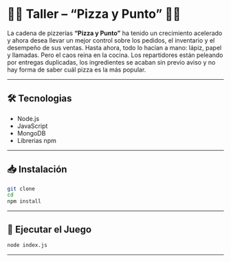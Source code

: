 # 👨‍🍳 Taller – “Pizza y Punto” 👩‍🍳

La cadena de pizzerías **“Pizza y Punto”** ha tenido un crecimiento acelerado y ahora desea llevar un mejor control sobre los pedidos, el inventario y el desempeño de sus ventas. Hasta ahora, todo lo hacían a mano: lápiz, papel y llamadas. Pero el caos reina en la cocina. Los repartidores están peleando por entregas duplicadas, los ingredientes se acaban sin previo aviso y no hay forma de saber cuál pizza es la más popular.

---
## 🛠️ Tecnologias

- Node.js
- JavaScript
- MongoDB
- Librerias npm

---
## 📥 Instalación

```bash
git clone 
cd 
npm install
```

---

## 🚀 Ejecutar el Juego

```bash
node index.js
```

---